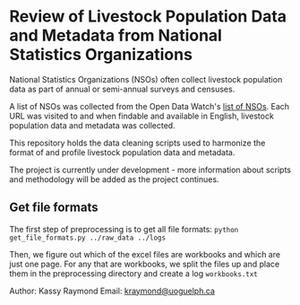 # Review of Livestock Population Data and Metadata from National Statistics Organizations 

National Statistics Organizations (NSOs) often collect livestock population data as part of annual or semi-annual surveys and censuses. 

A list of NSOs was collected from the Open Data Watch's [list of NSOs](https://opendatawatch.com/knowledge-partnership/%e2%80%8bnational-statistical-offices-online/). Each URL was visited to and when findable and available in English, livestock population data and metadata was collected.

This repository holds the data cleaning scripts used to harmonize the format of and profile livestock population data and metadata. 

The project is currently under development - more information about scripts and methodology will be added as the project continues.

## Get file formats

The first step of preprocessing is to get all file formats: 
`python get_file_formats.py ../raw_data ../logs`

Then, we figure out which of the excel files are workbooks and which are just one page. For any that are workbooks, we split the files up and place them in the preprocessing directory and create a log `workbooks.txt`

Author: Kassy Raymond
Email: kraymond@uoguelph.ca